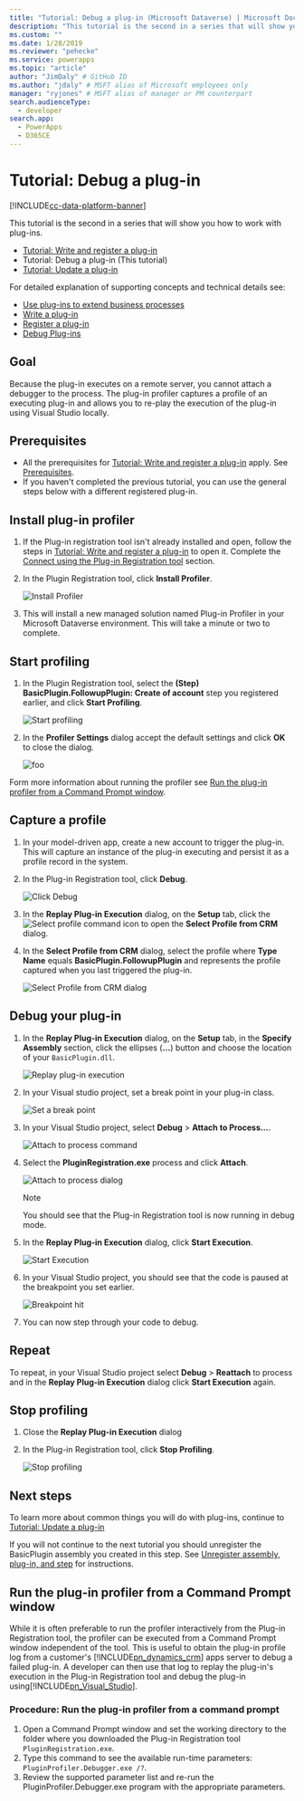 ```yaml
---
title: "Tutorial: Debug a plug-in (Microsoft Dataverse) | Microsoft Docs" # Intent and product brand in a unique string of 43-59 chars including spaces
description: "This tutorial is the second in a series that will show you how to work with plug-ins. " # 115-145 characters including spaces. This abstract displays in the search result.
ms.custom: ""
ms.date: 1/28/2019
ms.reviewer: "pehecke"
ms.service: powerapps
ms.topic: "article"
author: "JimDaly" # GitHub ID
ms.author: "jdaly" # MSFT alias of Microsoft employees only
manager: "ryjones" # MSFT alias of manager or PM counterpart
search.audienceType: 
  - developer
search.app: 
  - PowerApps
  - D365CE
---
```

# Tutorial: Debug a plug-in

[!INCLUDE[cc-data-platform-banner](../../includes/cc-data-platform-banner.md)]

This tutorial is the second in a series that will show you how to work with plug-ins. 

- [Tutorial: Write and register a plug-in](tutorial-write-plug-in.md)
- Tutorial: Debug a plug-in (This tutorial)
- [Tutorial: Update a plug-in](tutorial-update-plug-in.md)

For detailed explanation of supporting concepts and technical details see:

- [Use plug-ins to extend business processes](plug-ins.md)
- [Write a plug-in](write-plug-in.md)
- [Register a plug-in](register-plug-in.md)
- [Debug Plug-ins](debug-plug-in.md)


## Goal

Because the plug-in executes on a remote server, you cannot attach a debugger to the process. The plug-in profiler captures a profile of an executing plug-in and allows you to re-play the execution of the plug-in using Visual Studio locally.



## Prerequisites

- All the prerequisites for  [Tutorial: Write and register a plug-in](tutorial-write-plug-in.md) apply. See [Prerequisites](tutorial-write-plug-in.md#prerequisites).
- If you haven't completed the previous tutorial, you can use the general steps below with a different registered plug-in.

## Install plug-in profiler

1. If the Plug-in registration tool isn't already installed and open, follow the steps in [Tutorial: Write and register a plug-in](tutorial-write-plug-in.md) to open it. Complete the [Connect using the Plug-in Registration tool](tutorial-write-plug-in.md#connect-using-the-plug-in-registration-tool) section.
1. In the Plugin Registration tool, click **Install Profiler**.

    ![Install Profiler](media/tutorial-debug-plug-in-install-profiler.md.png)

1. This will install a new managed solution named Plug-in Profiler in your Microsoft Dataverse environment. This will take a minute or two to complete.

## Start profiling

1. In the Plugin Registration tool, select the **(Step) BasicPlugin.FollowupPlugin: Create of account** step you registered earlier, and click **Start Profiling**.

    ![Start profiling](media/tutorial-debug-plug-in-start-profiling.png)

1. In the **Profiler Settings** dialog accept the default settings and click **OK** to close the dialog.

    ![foo](media/tutorial-debug-plug-in-profiler-settings.png)


Form more information about running the profiler see [Run the plug-in profiler from a Command Prompt window](#run-profiler-standalone).

## Capture a profile

1. In your model-driven app, create a new account to trigger the plug-in. This will capture an instance of the plug-in executing and persist it as a profile record in the system.
1. In the Plug-in Registration tool, click **Debug**.

    ![Click Debug](media/tutorial-debug-plug-in-capture-profile-debug.png)

1. In the **Replay Plug-in Execution** dialog, on the **Setup** tab, click the ![Select profile command](media/tutorial-debug-plug-in-select-profile-command.png) icon to open the **Select Profile from CRM** dialog.
1. In the **Select Profile from CRM** dialog, select the profile where **Type Name** equals **BasicPlugin.FollowupPlugin** and represents the profile captured when you last triggered the plug-in.

    ![Select Profile from CRM dialog](media/tutorial-debug-plug-in-select-profile-dialog.png)

## Debug your plug-in

1. In the **Replay Plug-in Execution** dialog, on the **Setup** tab, in the **Specify Assembly** section, click the ellipses (**…**) button and choose the location of your `BasicPlugin.dll`.

    ![Replay plug-in execution](media/tutorial-debug-plug-in-replay-plug-in-execution.png)

1. In your Visual studio project, set a break point in your plug-in class.

    ![Set a break point](media/tutorial-debug-plug-in-set-break-point.png)

1. In your Visual Studio project, select **Debug** > **Attach to Process…**.

    ![Attach to process command](media/tutorial-debug-plug-in-attach-to-process.png)

1. Select the **PluginRegistration.exe** process and click **Attach**.

    ![Attach to process dialog](media/tutorial-debug-plug-in-attach-to-process-dialog.png)

    > [!NOTE]
    > You should see that the Plug-in Registration tool is now running in debug mode.

1. In the **Replay Plug-in Execution** dialog, click **Start Execution**.

    ![Start Execution](media/tutorial-debug-plug-in-replay-plug-in-execution-debug.png)

1. In your Visual Studio project, you should see that the code is paused at the breakpoint you set earlier. 

    ![Breakpoint hit](media/tutorial-debug-plug-in-breakpoint-hit.png)

1. You can now step through your code to debug.


## Repeat

To repeat, in your Visual Studio project select **Debug** > **Reattach** to process and in the **Replay Plug-in Execution** dialog click **Start Execution** again.

## Stop profiling

1. Close the **Replay Plug-in Execution** dialog
1. In the Plug-in Registration tool, click **Stop Profiling**.

    ![Stop profiling](media/tutorial-debug-plug-in-stop-profiling.png)

## Next steps

To learn more about common things you will do with plug-ins, continue to [Tutorial: Update a plug-in](tutorial-update-plug-in.md)

If you will not continue to the next tutorial you should unregister the BasicPlugin assembly you created in this step. See [Unregister assembly, plug-in, and step](tutorial-update-plug-in.md#unregister-assembly-plug-in-and-step) for instructions.

<a name="run-profiler-standalone"></a>

## Run the plug-in profiler from a Command Prompt window

 While it is often preferable to run the profiler interactively from the Plug-in Registration tool, the profiler can be executed from a Command Prompt window independent of the tool. This is useful to obtain the plug-in profile log from a customer's [!INCLUDE[pn_dynamics_crm](../../includes/pn-dynamics-crm.md)] apps server to debug a failed plug-in. A developer can then use that log to replay the plug-in's execution in the Plug-in Registration tool and debug the plug-in using[!INCLUDE[pn_Visual_Studio](../../includes/pn-visual-studio.md)].

### Procedure: Run the plug-in profiler from a command prompt

1. Open a Command Prompt window and set the working directory to the folder where you downloaded the Plug-in Registration tool `PluginRegistration.exe`.
2. Type this command to see the available run-time parameters: `PluginProfiler.Debugger.exe /?`.  
3. Review the supported parameter list and re-run the PluginProfiler.Debugger.exe program with the appropriate parameters. 
